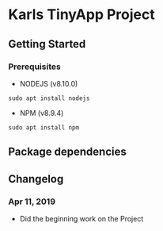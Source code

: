 # Karls TinyApp Project

## Getting Started
### Prerequisites
- NODEJS (v8.10.0)
```
sudo apt install nodejs
```
- NPM (v8.9.4)
```
sudo apt install npm
```
## Package dependencies


## Changelog
### Apr 11, 2019
- Did the beginning work on the Project
